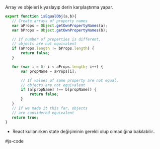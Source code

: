 Array ve objeleri kıyaslayıp derin karşılaştırma yapar.


```javascript
export function isEqualObj(a,b){
   // Create arrays of property names
   var aProps = Object.getOwnPropertyNames(a);
   var bProps = Object.getOwnPropertyNames(b);

   // If number of properties is different,
   // objects are not equivalent
   if (aProps.length != bProps.length) {
       return false;
   }

   for (var i = 0; i < aProps.length; i++) {
       var propName = aProps[i];

       // If values of same property are not equal,
       // objects are not equivalent
       if (a[propName] !== b[propName]) {
           return false;
       }
   }
   // If we made it this far, objects
   // are considered equivalent
   return true;
}
```

* React kullanırken state değişiminin gerekli olup olmadığına bakılabilir..

#js-code